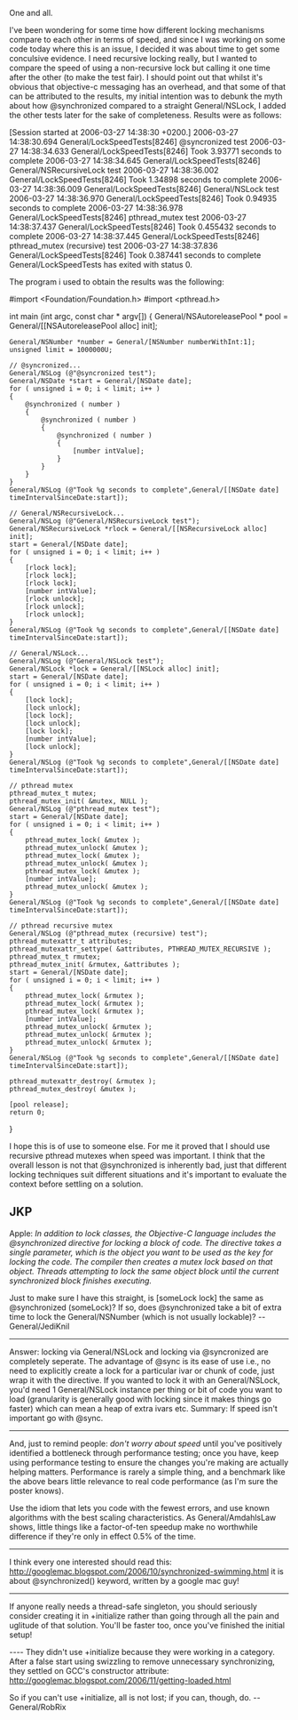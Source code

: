 One and all.

I've  been wondering for some time how different locking mechanisms compare to each other in terms of speed, and since I was working on some code today where this is an issue, I decided it was about time to get some conculsive evidence.  I need recursive locking really, but I wanted to compare the speed of using a non-recursive lock but calling it one time after the other (to make the test fair).  I should point out that whilst it's obvious that objective-c messaging has an overhead, and that some of that can be attributed to the results, my initial intention was to debunk the myth about how @synchronized compared to a straight General/NSLock, I added  the other tests later for the sake of completeness.  Results were as follows:

    
[Session started at 2006-03-27 14:38:30 +0200.]
2006-03-27 14:38:30.694 General/LockSpeedTests[8246] @syncronized test
2006-03-27 14:38:34.633 General/LockSpeedTests[8246] Took 3.93771 seconds to complete
2006-03-27 14:38:34.645 General/LockSpeedTests[8246] General/NSRecursiveLock test
2006-03-27 14:38:36.002 General/LockSpeedTests[8246] Took 1.34898 seconds to complete
2006-03-27 14:38:36.009 General/LockSpeedTests[8246] General/NSLock test
2006-03-27 14:38:36.970 General/LockSpeedTests[8246] Took 0.94935 seconds to complete
2006-03-27 14:38:36.978 General/LockSpeedTests[8246] pthread_mutex test
2006-03-27 14:38:37.437 General/LockSpeedTests[8246] Took 0.455432 seconds to complete
2006-03-27 14:38:37.445 General/LockSpeedTests[8246] pthread_mutex (recursive) test
2006-03-27 14:38:37.836 General/LockSpeedTests[8246] Took 0.387441 seconds to complete
General/LockSpeedTests has exited with status 0.


The program i used to obtain the results was the following:

    

#import <Foundation/Foundation.h>
#import <pthread.h>

int main (int argc, const char * argv[]) {
    General/NSAutoreleasePool * pool = General/[[NSAutoreleasePool alloc] init];
    
    General/NSNumber *number = General/[NSNumber numberWithInt:1];
    unsigned limit = 1000000U;
    
    // @syncronized...
    General/NSLog (@"@syncronized test");
    General/NSDate *start = General/[NSDate date];
    for ( unsigned i = 0; i < limit; i++ )
    {
        @synchronized ( number )
        {
            @synchronized ( number )
            {
                @synchronized ( number )
                {
                    [number intValue];
                }
            }
        }
    }
    General/NSLog (@"Took %g seconds to complete",General/[[NSDate date] timeIntervalSinceDate:start]);
    
    // General/NSRecursiveLock...
    General/NSLog (@"General/NSRecursiveLock test");
    General/NSRecursiveLock *rlock = General/[[NSRecursiveLock alloc] init];
    start = General/[NSDate date];
    for ( unsigned i = 0; i < limit; i++ )
    {
        [rlock lock];
        [rlock lock];
        [rlock lock];
        [number intValue];
        [rlock unlock];
        [rlock unlock];
        [rlock unlock];
    }
    General/NSLog (@"Took %g seconds to complete",General/[[NSDate date] timeIntervalSinceDate:start]);
    
    // General/NSLock...
    General/NSLog (@"General/NSLock test");
    General/NSLock *lock = General/[[NSLock alloc] init];
    start = General/[NSDate date];
    for ( unsigned i = 0; i < limit; i++ )
    {
        [lock lock];
        [lock unlock];
        [lock lock];
        [lock unlock];
        [lock lock];
        [number intValue];
        [lock unlock];
    }
    General/NSLog (@"Took %g seconds to complete",General/[[NSDate date] timeIntervalSinceDate:start]);
    
    // pthread mutex
    pthread_mutex_t mutex;
    pthread_mutex_init( &mutex, NULL );
    General/NSLog (@"pthread_mutex test");
    start = General/[NSDate date];
    for ( unsigned i = 0; i < limit; i++ )
    {
        pthread_mutex_lock( &mutex );
        pthread_mutex_unlock( &mutex );
        pthread_mutex_lock( &mutex );
        pthread_mutex_unlock( &mutex );
        pthread_mutex_lock( &mutex );
        [number intValue];
        pthread_mutex_unlock( &mutex );
    }
    General/NSLog (@"Took %g seconds to complete",General/[[NSDate date] timeIntervalSinceDate:start]);
    
    // pthread recursive mutex
    General/NSLog (@"pthread_mutex (recursive) test");
    pthread_mutexattr_t attributes;
    pthread_mutexattr_settype( &attributes, PTHREAD_MUTEX_RECURSIVE );
    pthread_mutex_t rmutex;
    pthread_mutex_init( &rmutex, &attributes );
    start = General/[NSDate date];
    for ( unsigned i = 0; i < limit; i++ )
    {
        pthread_mutex_lock( &rmutex );
        pthread_mutex_lock( &rmutex );
        pthread_mutex_lock( &rmutex );
        [number intValue];
        pthread_mutex_unlock( &rmutex );
        pthread_mutex_unlock( &rmutex );
        pthread_mutex_unlock( &rmutex );
    }
    General/NSLog (@"Took %g seconds to complete",General/[[NSDate date] timeIntervalSinceDate:start]);

    pthread_mutexattr_destroy( &rmutex );
    pthread_mutex_destroy( &mutex );
    
    [pool release];
    return 0;
}



I hope this is of use to someone else.  For me it proved that I should use recursive pthread mutexes when speed was important.  I think that the overall lesson is not that @synchronized is inherently bad, just that different locking techniques suit different situations and it's important to evaluate the context before settling on a solution.

JKP
----
Apple: *In addition to lock classes, the Objective-C language includes the @synchronized directive for locking a block of code. The directive takes a single parameter, which is the object you want to be used as the key for locking the code. The compiler then creates a mutex lock based on that object. Threads attempting to lock the same object block until the current synchronized block finishes executing.*

Just to make sure I have this straight, is     [someLock lock] the same as     @synchronized (someLock)? If so, does     @synchronized take a bit of extra time to lock the General/NSNumber (which is not usually lockable)? --General/JediKnil

----
Answer:  locking via General/NSLock and locking via @syncronized are completely seperate.  The advantage of @sync is its ease of use i.e., no need to explicitly create a lock for a particular ivar or chunk of code, just wrap it with the directive.  If you wanted to lock it with an General/NSLock, you'd need 1 General/NSLock instance per thing or bit of code you want to load (granularity is generally good with locking since it makes things go faster) which can mean a heap of extra ivars etc.  Summary: If speed isn't important go with @sync.

----
And, just to remind people: *don't worry about speed* until you've positively identified a bottleneck through performance testing; once you have, keep using performance testing to ensure the changes you're making are actually helping matters. Performance is rarely a simple thing, and a benchmark like the above bears little relevance to real code performance (as I'm sure the poster knows).

Use the idiom that lets you code with the fewest errors, and use known algorithms with the best scaling characteristics. As General/AmdahlsLaw shows, little things like a factor-of-ten speedup make no worthwhile difference if they're only in effect 0.5% of the time.

----

I think every one interested should read this: http://googlemac.blogspot.com/2006/10/synchronized-swimming.html it is about @synchronized() keyword, written by a google mac guy!

----

If anyone really needs a thread-safe singleton, you should seriously consider creating it in     +initialize rather than going through all the pain and uglitude of that solution. You'll be faster too, once you've finished the initial setup!

---- They didn't use     +initialize because they were working in a category. After a false start using swizzling to remove unnecessary synchronizing, they settled on GCC's constructor attribute: http://googlemac.blogspot.com/2006/11/getting-loaded.html

So if you can't use     +initialize, all is not lost; if you can, though, do. -- General/RobRix